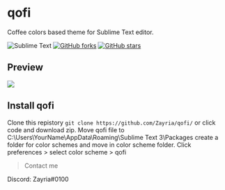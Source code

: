 # qofi
Coffee colors based theme for Sublime Text editor.

![Sublime Text](https://img.shields.io/badge/sublime_text-%23575757.svg?style=for-the-badge&logo=sublime-text&logoColor=important) [![GitHub forks](https://img.shields.io/github/forks/Zayria/qofi?color=%23FF9800&logo=%23FF9800&logoColor=%23FF9800&style=for-the-badge)](https://github.com/Zayria/qofi/network) [![GitHub stars](https://img.shields.io/github/stars/Zayria/qofi?color=%23FF9800&logo=%23FF9800&logoColor=%23FF9800&style=for-the-badge)](https://github.com/Zayria/qofi/stargazers) 
## Preview
![](https://i.imgur.com/SoRmQqL.png)

## Install qofi

Clone this repistory `git clone https://github.com/Zayria/qofi/` or click code and download zip. Move qofi file to C:\Users\YourName\AppData\Roaming\Sublime Text 3\Packages create a folder for color schemes and move in color scheme folder. Click preferences > select color scheme > qofi


> Contact me

Discord: Zayria#0100
